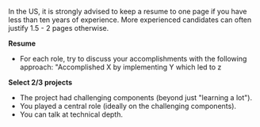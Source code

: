 In the US, it is strongly advised to keep a resume to one page if you have less than ten years of experience.
More experienced candidates can often justify 1.5 - 2 pages otherwise.

**Resume**
* For each role, try to discuss your accomplishments with the following approach: "Accomplished X by implementing
Y which led to z

**Select 2/3 projects**
* The project had challenging components (beyond just "learning a lot").
* You played a central role (ideally on the challenging components).
* You can talk at technical depth.
